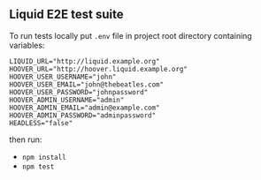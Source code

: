 Liquid E2E test suite
---
To run tests locally put `.env` file in project root directory containing variables:
```dotenv
LIQUID_URL="http://liquid.example.org"
HOOVER_URL="http://hoover.liquid.example.org"
HOOVER_USER_USERNAME="john"
HOOVER_USER_EMAIL="john@thebeatles.com"
HOOVER_USER_PASSWORD="johnpassword"
HOOVER_ADMIN_USERNAME="admin"
HOOVER_ADMIN_EMAIL="admin@example.com"
HOOVER_ADMIN_PASSWORD="adminpassword"
HEADLESS="false"
``` 
then run:
- `npm install`
- `npm test`